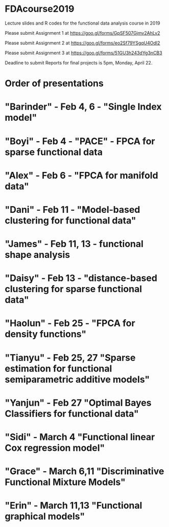 # FDAcourse2019
Lecture slides and R codes for the functional data analysis course in 2019

Please submit Assignment 1 at https://goo.gl/forms/GpSF507Gjmv2AhLv2

Please submit Assignment 2 at https://goo.gl/forms/eo2Sf79YSgqU4OdI2

Please submit Assignment 3 at https://goo.gl/forms/51GU3h243dYg3nCB3

Deadline to submit Reports for final projects is 5pm, Monday, April 22.

# Order of presentations

# "Barinder" - Feb 4, 6  - "Single Index model" 
# "Boyi" - Feb 4   - "PACE" - FPCA for sparse functional data  
# "Alex"  - Feb 6    - "FPCA for manifold data"
# "Dani"  - Feb 11   - "Model-based clustering for functional data"
# "James" - Feb 11, 13 - functional shape analysis 
# "Daisy" - Feb 13  - "distance-based clustering for sparse functional data"   
# "Haolun" - Feb 25  - "FPCA for density functions"
# "Tianyu"  - Feb 25, 27 "Sparse estimation for functional semiparametric additive models"
# 
# "Yanjun"  - Feb 27 "Optimal Bayes Classifiers for functional data"
# "Sidi"  - March 4 "Functional linear Cox regression model"   
# "Grace" - March 6,11  "Discriminative Functional Mixture Models" 
# "Erin" - March 11,13  "Functional graphical models"
